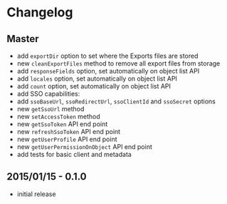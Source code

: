 # Changelog

## Master

- add `exportDir` option to set where the Exports files are stored
- new `cleanExportFiles` method to remove all export files from storage
- add `responseFields` option, set automatically on object list API
- add `locales` option, set automatically on object list API
- add `count` option, set automatically on object list API
- add SSO capabilities:
 - add `ssoBaseUrl`, `ssoRedirectUrl`, `ssoClientId` and `ssoSecret` options
 - new `getSsoUrl` method
 - new `setAccessToken` method
 - new `getSsoToken` API end point
 - new `refreshSsoToken` API end point
- new `getUserProfile` API end point
- new `getUserPermissionOnObject` API end point
- add tests for basic client and metadata

## 2015/01/15 - 0.1.0

- initial release
